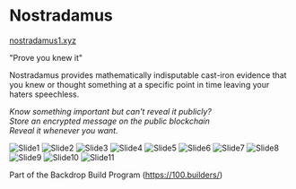 # Nostradamus
[nostradamus1.xyz](https://nostradamus1.xyz) 

"Prove you knew it"

Nostradamus provides mathematically indisputable cast-iron evidence that you knew or thought something at a specific point in time leaving your haters speechless.

*Know something important but can't reveal it publicly?*  
*Store an encrypted message on the public blockchain*    
*Reveal it whenever you want.*

![Slide1](https://github.com/lostintime101/Nostradamus/assets/92709487/c9d7b0d6-d79c-4880-a153-d3417a5f81d3)
![Slide2](https://github.com/lostintime101/Nostradamus/assets/92709487/6bf4ba68-0366-46cd-a5c9-3e565f594667)
![Slide3](https://github.com/lostintime101/Nostradamus/assets/92709487/29661558-6790-4002-8d90-cca04ee960ce)
![Slide4](https://github.com/lostintime101/Nostradamus/assets/92709487/171eb452-3243-46fb-b10a-c625fee0f9a4)
![Slide5](https://github.com/lostintime101/Nostradamus/assets/92709487/0c0de02f-ad5d-461d-9237-250e230022cd)
![Slide6](https://github.com/lostintime101/Nostradamus/assets/92709487/a841c8e2-92a0-41eb-b0e9-5de9582796df)
![Slide7](https://github.com/lostintime101/Nostradamus/assets/92709487/29b83cd7-6527-4a3b-b3f2-41ae6bfcecdf)
![Slide8](https://github.com/lostintime101/Nostradamus/assets/92709487/1a1f0822-3a69-4bf3-b6a1-f5b4b283881d)
![Slide9](https://github.com/lostintime101/Nostradamus/assets/92709487/d2c2fc46-f7d9-4bb5-aa8c-126d31018583)
![Slide10](https://github.com/lostintime101/Nostradamus/assets/92709487/9b81cecf-054e-4235-a556-b1e18e3f9c2b)
![Slide11](https://github.com/lostintime101/Nostradamus/assets/92709487/1c95ddc0-db3a-4a0c-a862-a24f55dc8efe)

Part of the Backdrop Build Program (https://100.builders/)